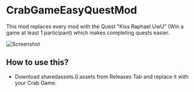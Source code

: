 # CrabGameEasyQuestMod
This mod replaces every mod with the Quest "Kiss Raphael UwU" (Win a game at least 1 participant) which makes completing quests easier.

![Screenshot](https://cdn.discordapp.com/attachments/1100552423199752286/1100813787705126912/Screenshot_646.png)

## How to use this?
- Download sharedassets.0.assets from Releases Tab and replace it with your Crab Game.
